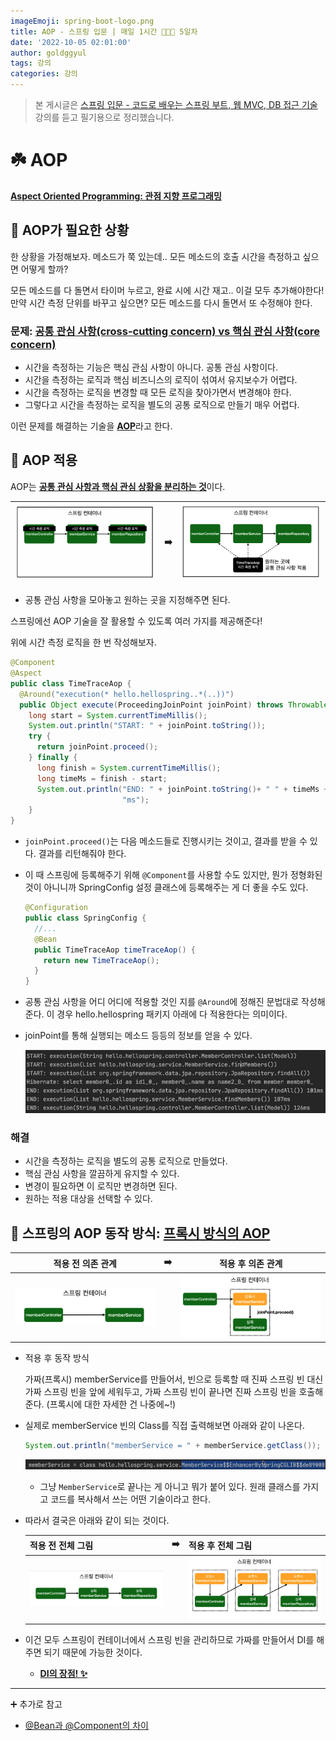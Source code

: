 ```yaml
---
imageEmoji: spring-boot-logo.png
title: AOP - 스프링 입문 | 매일 1시간 👨🏻‍🏫 5일차
date: '2022-10-05 02:01:00'
author: goldggyul
tags: 강의
categories: 강의
---
```


> 본 게시글은 [스프링 입문 - 코드로 배우는 스프링 부트, 웹 MVC, DB 접근 기술](https://www.inflearn.com/course/%EC%8A%A4%ED%94%84%EB%A7%81-%EC%9E%85%EB%AC%B8-%EC%8A%A4%ED%94%84%EB%A7%81%EB%B6%80%ED%8A%B8/) 강의를 듣고 필기용으로 정리했습니다.

#  ☘️ AOP

<u>**Aspect Oriented Programming: 관점 지향 프로그래밍**</u>

## 📌 AOP가 필요한 상황

한 상황을 가정해보자. 메소드가 쭉 있는데.. 모든 메소드의 호출 시간을 측정하고 싶으면 어떻게 할까?

모든 메소드를 다 돌면서 타이머 누르고, 완료 시에 시간 재고.. 이걸 모두 추가해야한다! 만약 시간 측정 단위를 바꾸고 싶으면? 모든 메소드를 다시 돌면서 또 수정해야 한다.

### 문제: <u>**공통 관심 사항(cross-cutting concern) vs 핵심 관심 사항(core concern)**</u>

- 시간을 측정하는 기능은 핵심 관심 사항이 아니다.  공통 관심 사항이다.
- 시간을 측정하는 로직과 핵심 비즈니스의 로직이 섞여서 유지보수가 어렵다.
- 시간을 측정하는 로직을 변경할 때 모든 로직을 찾아가면서 변경해야 한다.
- 그렇다고 시간을 측정하는 로직을 별도의 공통 로직으로 만들기 매우 어렵다.

이런 문제를 해결하는 기술을 <u>**AOP**</u>라고 한다.

## 📌 AOP 적용

AOP는 <u>**공통 관심 사항과 핵심 관심 상황을 분리하는 것**</u>이다.

| ![image-20221005021024114](./assets/image-20221005021024114.png) | ➡️    | ![image-20221005021041948](./assets/image-20221005021041948.png) |
| ------------------------------------------------------------ | ---- | ------------------------------------------------------------ |

- 공통 관심 사항을 모아놓고 원하는 곳을 지정해주면 된다. 

스프링에선 AOP 기술을 잘 활용할 수 있도록 여러 가지를 제공해준다!

위에 시간 측정 로직을 한 번 작성해보자.

```java
@Component
@Aspect
public class TimeTraceAop {
  @Around("execution(* hello.hellospring..*(..))")
  public Object execute(ProceedingJoinPoint joinPoint) throws Throwable {
    long start = System.currentTimeMillis();
    System.out.println("START: " + joinPoint.toString());
    try {
      return joinPoint.proceed();
    } finally {
      long finish = System.currentTimeMillis();
      long timeMs = finish - start;
      System.out.println("END: " + joinPoint.toString()+ " " + timeMs +
                         "ms");
    }
}
```

- `joinPoint.proceed()`는 다음 메소드들로 진행시키는 것이고, 결과를 받을 수 있다. 결과를 리턴해줘야 한다.

- 이 때 스프링에 등록해주기 위해 `@Component`를 사용할 수도 있지만, 뭔가 정형화된 것이 아니니까 SpringConfig 설정 클래스에 등록해주는 게 더 좋을 수도 있다.

  ```java
  @Configuration
  public class SpringConfig {
  	//...
    @Bean
    public TimeTraceAop timeTraceAop() {
      return new TimeTraceAop();
    }
  }
  ```

- 공통 관심 사항을 어디 어디에 적용할 것인 지를 `@Around`에 정해진 문법대로 작성해준다. 이 경우 hello.hellospring 패키지 아래에 다 적용한다는 의미이다.

- joinPoint를 통해 실행되는 메소드 등등의 정보를 얻을 수 있다.

  ![image-20221005022226608](./assets/image-20221005022226608.png)

### 해결

- 시간을 측정하는 로직을 별도의 공통 로직으로 만들었다.
- 핵심 관심 사항을 깔끔하게 유지할 수 있다.
- 변경이 필요하면 이 로직만 변경하면 된다.
- 원하는 적용 대상을 선택할 수 있다.

## 📌 스프링의 AOP 동작 방식: <u>**프록시 방식의 AOP**</u>

| 적용 전 의존 관계                                            | ➡️    | 적용 후 의존 관계                                            |
| ------------------------------------------------------------ | ---- | ------------------------------------------------------------ |
| ![image-20221005022511866](./assets/image-20221005022511866.png) |      | ![image-20221005022517183](./assets/image-20221005022517183.png) |

- 적용 후 동작 방식

  가짜(프록시) memberService를 만들어서, 빈으로 등록할 때 진짜 스프링 빈 대신 가짜 스프링 빈을 앞에 세워두고, 가짜 스프링 빈이 끝나면 진짜 스프링 빈을 호출해준다. (프록시에 대한 자세한 건 나중에~!)

- 실제로 memberService 빈의 Class를 직접 출력해보면 아래와 같이 나온다.

  ```java
  System.out.println("memberService = " + memberService.getClass());
  ```

  ![image-20221005022759043](./assets/image-20221005022759043.png)

  - 그냥 `MemberService`로 끝나는 게 아니고 뭐가 붙어 있다. 원래 클래스를 가지고 코드를 복사해서 쓰는 어떤 기술이라고 한다.

- 따라서 결국은 아래와 같이 되는 것이다.

  | 적용 전 전체 그림                                            | ➡️    | 적용 후 전체 그림                                            |
  | ------------------------------------------------------------ | ---- | ------------------------------------------------------------ |
  | ![image-20221005022949416](./assets/image-20221005022949416.png) |      | ![image-20221005022957636](./assets/image-20221005022957636.png) |

- 이건 모두 스프링이 컨테이너에서 스프링 빈을 관리하므로 가짜를 만들어서 DI를 해주면 되기 때문에 가능한 것이다.
  - <u>**DI의 장점! ✨**</u> 

----------------------

➕ 추가로 참고

- [@Bean과 @Component의 차이](https://jojoldu.tistory.com/27)



```toc
```

